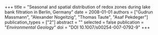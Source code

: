 +++
title = "Seasonal and spatial distribution of redox zones during lake bank filtration in Berlin, Germany"
date = 2008-01-01
authors = ["Gudrun Massmann", "Alexander Nogeitzig", "Thomas Taute", "Asaf Pekdeger"]
publication_types = ["2"]
abstract = ""
selected = false
publication = "*Environmental Geology*"
doi = "DOI 10.1007/s00254-007-0792-9"
+++

